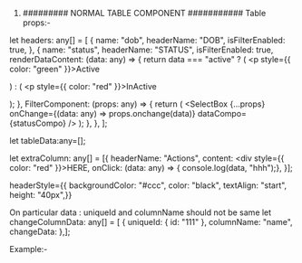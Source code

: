 1.  ######### NORMAL TABLE COMPONENT ###########
    Table props:-


  let headers: any[] = [
    {
      name: "dob",
      headerName: "DOB",
      isFilterEnabled: true,
    },
    {
      name: "status",
      headerName: "STATUS",
      isFilterEnabled: true,
      renderDataContent: (data: any) => {
        return data === "active" ? (
          <p style={{ color: "green" }}>Active</p>
        ) : (
          <p style={{ color: "red" }}>InActive</p>
        );
      },
      FilterComponent: (props: any) => {
        return (
          <SelectBox
            {...props}
            onChange={(data: any) => props.onchange(data)}
            dataCompo={statusCompo}
          />
        );
      },
    },
  ];

let tableData:any=[];

let extraColumn: any[] = [{
headerName: "Actions",
content: <div style={{ color: "red" }}>HERE</div>,
onClick: (data: any) => {
console.log(data, "hhh");},
}];

headerStyle={{
backgroundColor: "#ccc",
color: "black",
textAlign: "start",
height: "40px",}}

On particular data : uniqueId and columnName should not be same
let changeColumnData: any[] = [
{ uniqueId: { id: "111" }, columnName: "name", changeData: <UserAdd /> },];

Example:-

<!-- <NormalTable
headers={headers}
headerStyle={{backgroundColor: "#ccc",color: "black",textAlign: "start",height: "40px",}}
tableData={tableData}
extraColumn={extraColumn}
capitalizingHeaders={true}
changeColumnData={changeColumnData}
pagination={true}
footerStyle={{}}
onRowClick={() => {}}
onRowSelected={true or false}  //for checked rows
sortBy={"name"}  //sort by initial
</NormalTable> -->
